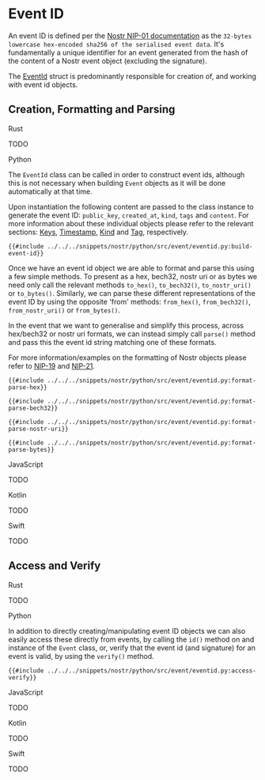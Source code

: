 # Event ID

An event ID is defined per the [Nostr NIP-01 documentation](https://github.com/nostr-protocol/nips/blob/master/01.md) as the `32-bytes lowercase hex-encoded sha256 of the serialised event data`. 
It's fundamentally a unique identifier for an event generated from the hash of the content of a Nostr event object (excluding the signature).

The [EventId](https://docs.rs/nostr/latest/nostr/event/id/struct.EventId.html) struct is predominantly responsible for creation of, and working with event id objects. 


## Creation, Formatting and Parsing

<custom-tabs category="lang">

<div slot="title">Rust</div>
<section>

TODO

</section>

<div slot="title">Python</div>
<section>

The `EventId` class can be called in order to construct event ids, although this is not necessary when building `Event` objects as it will be done automatically at that time. 

Upon instantiation the following content are passed to the class instance to generate the event ID: `public_key`, `created_at`, `kind`, `tags` and `content`. 
For more information about these individual objects please refer to the relevant sections: [Keys](../signers/keys.md), [Timestamp](timestamp.md), [Kind](kind.md) and [Tag](tag.md), respectively.

```python,ignore
{{#include ../../../snippets/nostr/python/src/event/eventid.py:build-event-id}}
```

Once we have an event id object we are able to format and parse this using a few simple methods. 
To present as a hex, bech32, nostr uri or as bytes we need only call the relevant methods `to_hex()`, `to_bech32()`, `to_nostr_uri()` or `to_bytes()`. 
Similarly, we can parse these different representations of the event ID by using the opposite 'from' methods: `from_hex()`, `from_bech32()`, `from_nostr_uri()` or `from_bytes()`.

In the event that we want to generalise and simplify this process, across hex/bech32 or nostr uri formats, we can instead simply call `parse()` method and pass this the event id string matching one of these formats. 

For more information/examples on the formatting of Nostr objects please refer to [NIP-19](../nips/19.md) and [NIP-21](../nips/21.md).

```python,ignore
{{#include ../../../snippets/nostr/python/src/event/eventid.py:format-parse-hex}}
```

```python,ignore
{{#include ../../../snippets/nostr/python/src/event/eventid.py:format-parse-bech32}}
```

```python,ignore
{{#include ../../../snippets/nostr/python/src/event/eventid.py:format-parse-nostr-uri}}
```

```python,ignore
{{#include ../../../snippets/nostr/python/src/event/eventid.py:format-parse-bytes}}
```

</section>

<div slot="title">JavaScript</div>
<section>

TODO

</section>

<div slot="title">Kotlin</div>
<section>

TODO

</section>

<div slot="title">Swift</div>
<section>

TODO

</section>
</custom-tabs>

## Access and Verify

<custom-tabs category="lang">

<div slot="title">Rust</div>
<section>

TODO

</section>

<div slot="title">Python</div>
<section>

In addition to directly creating/manipulating event ID objects we can also easily access these directly from events, by calling the `id()` method on and instance of the `Event` class, or, verify that the event id (and signature) for an event is valid, by using the `verify()` method.  

```python,ignore
{{#include ../../../snippets/nostr/python/src/event/eventid.py:access-verify}}
```

</section>

<div slot="title">JavaScript</div>
<section>

TODO

</section>

<div slot="title">Kotlin</div>
<section>

TODO

</section>

<div slot="title">Swift</div>
<section>

TODO

</section>
</custom-tabs>
